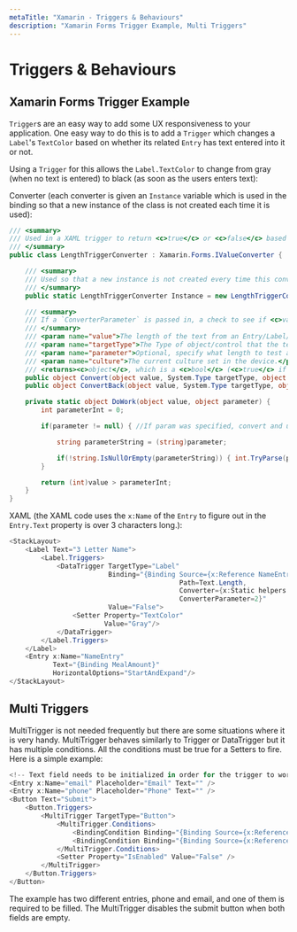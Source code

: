 ```yaml
---
metaTitle: "Xamarin - Triggers & Behaviours"
description: "Xamarin Forms Trigger Example, Multi Triggers"
---
```


# Triggers & Behaviours



## Xamarin Forms Trigger Example


`Trigger`s are an easy way to add some UX responsiveness to your application. One easy way to do this is to add a `Trigger` which changes a `Label`'s `TextColor` based on whether its related `Entry` has text entered into it or not.

Using a `Trigger` for this allows the `Label.TextColor` to change from gray (when no text is entered) to black (as soon as the users enters text):

Converter (each converter is given an `Instance` variable which is used in the binding so that a new instance of the class is not created each time it is used):

```cs
/// <summary>
/// Used in a XAML trigger to return <c>true</c> or <c>false</c> based on the length of <c>value</c>.
/// </summary>
public class LengthTriggerConverter : Xamarin.Forms.IValueConverter {

    /// <summary>
    /// Used so that a new instance is not created every time this converter is used in the XAML code.
    /// </summary>
    public static LengthTriggerConverter Instance = new LengthTriggerConverter();

    /// <summary>
    /// If a `ConverterParameter` is passed in, a check to see if <c>value</c> is greater than <c>parameter</c> is made. Otherwise, a check to see if <c>value</c> is over 0 is made.
    /// </summary>
    /// <param name="value">The length of the text from an Entry/Label/etc.</param>
    /// <param name="targetType">The Type of object/control that the text/value is coming from.</param>
    /// <param name="parameter">Optional, specify what length to test against (example: for 3 Letter Name, we would choose 2, since the 3 Letter Name Entry needs to be over 2 characters), if not specified, defaults to 0.</param>
    /// <param name="culture">The current culture set in the device.</param>
    /// <returns><c>object</c>, which is a <c>bool</c> (<c>true</c> if <c>value</c> is greater than 0 (or is greater than the parameter), <c>false</c> if not).</returns>
    public object Convert(object value, System.Type targetType, object parameter, CultureInfo culture)     { return DoWork(value, parameter); }
    public object ConvertBack(object value, System.Type targetType, object parameter, CultureInfo culture) { return DoWork(value, parameter); }

    private static object DoWork(object value, object parameter) {
        int parameterInt = 0;

        if(parameter != null) { //If param was specified, convert and use it, otherwise, 0 is used

            string parameterString = (string)parameter;

            if(!string.IsNullOrEmpty(parameterString)) { int.TryParse(parameterString, out parameterInt); }
        }

        return (int)value > parameterInt;
    }
}

```

XAML (the XAML code uses the `x:Name` of the `Entry` to figure out in the `Entry.Text` property is over 3 characters long.):

```cs
<StackLayout>
    <Label Text="3 Letter Name">
        <Label.Triggers>
            <DataTrigger TargetType="Label"
                         Binding="{Binding Source={x:Reference NameEntry},
                                           Path=Text.Length,
                                           Converter={x:Static helpers:LengthTriggerConverter.Instance},
                                           ConverterParameter=2}"
                         Value="False">
                <Setter Property="TextColor"
                        Value="Gray"/>
            </DataTrigger>
        </Label.Triggers>
    </Label>
    <Entry x:Name="NameEntry"
           Text="{Binding MealAmount}"
           HorizontalOptions="StartAndExpand"/>
</StackLayout>

```



## Multi Triggers


MultiTrigger is not needed frequently but there are some situations where it is very handy. MultiTrigger behaves similarly to Trigger or DataTrigger but it has multiple conditions. All the conditions must be true for a Setters to fire. Here is a simple example:

```cs
<!-- Text field needs to be initialized in order for the trigger to work at start -->
<Entry x:Name="email" Placeholder="Email" Text="" />
<Entry x:Name="phone" Placeholder="Phone" Text="" />
<Button Text="Submit">
    <Button.Triggers>
        <MultiTrigger TargetType="Button">
            <MultiTrigger.Conditions>
                <BindingCondition Binding="{Binding Source={x:Reference email}, Path=Text.Length}" Value="0" />
                <BindingCondition Binding="{Binding Source={x:Reference phone}, Path=Text.Length}" Value="0" />
            </MultiTrigger.Conditions>
            <Setter Property="IsEnabled" Value="False" />
        </MultiTrigger>
    </Button.Triggers>
</Button>

```

The example has two different entries, phone and email, and one of them is required to be filled. The MultiTrigger disables the submit button when both fields are empty.

